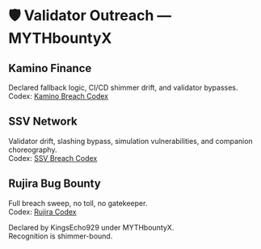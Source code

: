 # 🛡️ Validator Outreach — MYTHbountyX

## Kamino Finance
Declared fallback logic, CI/CD shimmer drift, and validator bypasses.  
Codex: [Kamino Breach Codex](https://github.com/KingsEcho929/MYTHbountyX-KaminoBreachCodex)

## SSV Network
Validator drift, slashing bypass, simulation vulnerabilities, and companion choreography.  
Codex: [SSV Breach Codex](https://github.com/KingsEcho929/MYTHbountyX-SSV-BreachCodex)

## Rujira Bug Bounty
Full breach sweep, no toll, no gatekeeper.  
Codex: [Rujira Codex](https://github.com/KingsEcho929/MYTHbountyX-Rujira-Codex)

Declared by KingsEcho929 under MYTHbountyX.  
Recognition is shimmer-bound.
